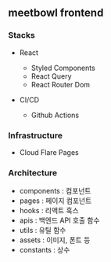 ## meetbowl frontend

### Stacks

- React

  - Styled Components
  - React Query
  - React Router Dom

- CI/CD
  - Github Actions

### Infrastructure

- Cloud Flare Pages

### Architecture

- components : 컴포넌트
- pages : 페이지 컴포넌트
- hooks : 리액트 훅스
- apis : 백엔드 API 호출 함수
- utils : 유틸 함수
- assets : 이미지, 폰트 등
- constants : 상수
